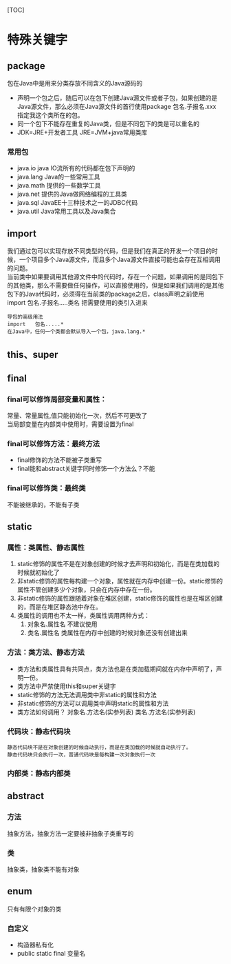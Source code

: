 [TOC]
# 特殊关键字
## package
包在Java中是用来分类存放不同含义的Java源码的
+ 声明一个包之后，随后可以在包下创建Java源文件或者子包，如果创建的是Java源文件，那么必须在Java源文件的首行使用package 包名.子报名.xxx 指定我这个类所在的包。
+ 同一个包下不能存在重复的Java类，但是不同包下的类是可以重名的
+ JDK=JRE+开发者工具 JRE=JVM+java常用类库
### 常用包
+ java.io   java IO流所有的代码都在包下声明的
+ java.lang  Java的一些常用工具
+ java.math  提供的一些数学工具
+ java.net     提供的Java做网络编程的工具类
+ java.sql     JavaEE十三种技术之一的JDBC代码
+ java.util     Java常用工具以及Java集合
## import
我们通过包可以实现存放不同类型的代码，但是我们在真正的开发一个项目的时候，一个项目多个Java源文件，而且多个Java源文件直接可能也会存在互相调用的问题。    
当前类中如果要调用其他源文件中的代码时，存在一个问题，如果调用的是同包下的其他类，那么不需要做任何操作，可以直接使用的，但是如果我们调用的是其他包下的Java代码时，必须得在当前类的package之后，class声明之前使用
import  包名.子报名.....类名   把需要使用的类引入进来   
```
导包的高级用法
import   包名.....*
在Java中，任何一个类都会默认导入一个包，java.lang.*
```
## this、super
## final
### final可以修饰局部变量和属性：
常量、常量属性,值只能初始化一次，然后不可更改了  
当局部变量在内部类中使用时，需要设置为final  

### final可以修饰方法：最终方法
+ final修饰的方法不能被子类重写
+ final能和abstract关键字同时修饰一个方法么？不能

### final可以修饰类：最终类
不能被继承的，不能有子类
## static
### 属性：类属性、静态属性
1. static修饰的属性不是在对象创建的时候才去声明和初始化，而是在类加载的时候就初始化了
2. 非static修饰的属性每构建一个对象，属性就在内存中创建一份。static修饰的属性不管创建多少个对象，只会在内存中存在一份。
3. 非static修饰的属性跟随着对象在堆区创建，static修饰的属性也是在堆区创建的，而是在堆区静态池中存在。
4. 类属性的调用也不太一样，类属性调用两种方式：
    1. 对象名.属性名  不建议使用
    2. 类名.属性名  类属性在内存中创建的时候对象还没有创建出来
### 方法：类方法、静态方法
+ 类方法和类属性具有共同点，类方法也是在类加载期间就在内存中声明了，声明一份。
+ 类方法中严禁使用this和super关键字
+ static修饰的方法无法调用类中非static的属性和方法
+ 非static修饰的方法可以调用类中声明static的属性和方法
+ 类方法如何调用？
对象名.方法名(实参列表)
类名.方法名(实参列表)
### 代码块：静态代码块
```
静态代码块不是在对象创建的时候自动执行，而是在类加载的时候就自动执行了。
静态代码块只会执行一次，普通代码块是每构建一次对象执行一次
```
### 内部类：静态内部类
## abstract
### 方法
抽象方法，抽象方法一定要被非抽象子类重写的
### 类
抽象类，抽象类不能有对象
## enum
只有有限个对象的类
### 自定义
+ 构造器私有化
+ public static final 变量名
